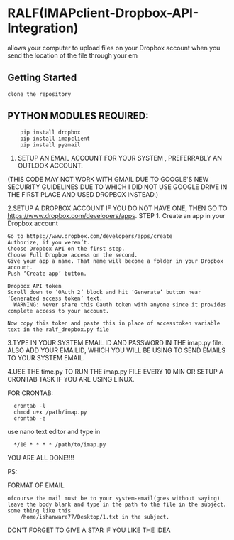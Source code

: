 # RALF(IMAPclient-Dropbox-API-Integration)
allows your computer to upload files on your Dropbox account when you send the location of the file through your em

## Getting Started ##

    clone the repository
    
    
## PYTHON MODULES REQUIRED: ##


        pip install dropbox 
        pip install imapclient 
        pip install pyzmail
        

1. SETUP AN EMAIL ACCOUNT FOR YOUR SYSTEM , PREFERRABLY AN OUTLOOK ACCOUNT.

(THIS CODE MAY NOT WORK WITH GMAIL DUE TO GOOGLE'S NEW SECUIRITY GUIDELINES DUE TO WHICH I DID NOT USE GOOGLE DRIVE IN THE FIRST PLACE AND USED DROPBOX INSTEAD.)

2.SETUP A DROPBOX ACCOUNT IF YOU DO NOT HAVE ONE, THEN GO TO https://www.dropbox.com/developers/apps.
   STEP 1.  Create an app in your Dropbox account

    Go to https://www.dropbox.com/developers/apps/create
    Authorize, if you weren’t.
    Choose Dropbox API on the first step.
    Choose Full Dropbox access on the second.
    Give your app a name. That name will become a folder in your Dropbox account.
    Push ‘Create app’ button.

    Dropbox API token
    Scroll down to ‘OAuth 2’ block and hit ‘Generate’ button near ‘Generated access token’ text.
      WARNING: Never share this Oauth token with anyone since it provides complete access to your account.
      
    Now copy this token and paste this in place of accesstoken variable text in the ralf_dropbox.py file 
    
3.TYPE IN YOUR SYSTEM EMAIL ID AND PASSWORD IN THE imap.py file.
  ALSO ADD YOUR EMAILID, WHICH YOU WILL BE USING TO SEND EMAILS TO YOUR SYSTEM EMAIL.

4.USE THE time.py TO RUN THE imap.py FILE EVERY 10 MIN OR SETUP A CRONTAB TASK IF YOU ARE USING LINUX.
  
  FOR CRONTAB:
  
      crontab -l
      chmod u+x /path/imap.py
      crontab -e
 use nano text editor and type in 
 
      */10 * * * * /path/to/imap.py
      
      
 
 
 YOU ARE ALL DONE!!!!
 
 PS:
 
 FORMAT OF EMAIL.
 
    ofcourse the mail must be to your system-email(goes without saying)
    leave the body blank and type in the path to the file in the subject.
    some thing like this 
        /home/ishanware77/Desktop/1.txt in the subject.
        
        
        
        
  DON'T FORGET TO GIVE A STAR IF YOU LIKE THE IDEA
